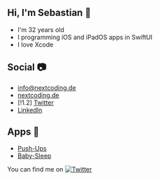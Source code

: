 ## Hi, I'm Sebastian 👋

- I'm 32 years old
- I programming iOS and iPadOS apps in SwiftUI
- I love Xcode


## Social 📷

- [info@nextcoding.de](mailto:info@nextcoding.de)
- [nextcoding.de](https://www.nextcoding.de)
- [!1.2] [Twitter](https://mobile.twitter.com/SebastianKL10)
- [LinkedIn](https://www.linkedin.com/in/sebastian-klösel-2b2195141/)

## Apps 📱

- [Push-Ups](https://apps.apple.com/de/app/pushups/id1547308735?l=en)
- [Baby-Sleep](https://apps.apple.com/de/app/baby-sounds-relax/id1552916873)


<!-- Actual text -->

You can find me on [![Twitter][1.2]][1]

<!-- Icons -->

[1.2]: http://i.imgur.com/wWzX9uB.png (twitter icon without padding)


<!-- Links to your social media accounts -->

[1]: https://twitter.com/Martin_Heinz_
